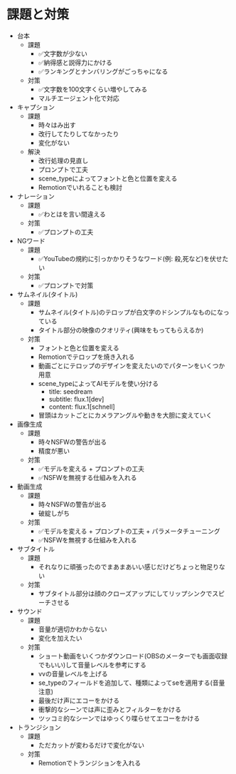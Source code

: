 # 課題と対策
- 台本
  - 課題
    - ✅文字数が少ない
    - ✅納得感と説得力にかける
    - ✅ランキングとナンバリングがごっちゃになる
  - 対策
    - ✅文字数を100文字くらい増やしてみる
    - マルチエージェント化で対応
- キャプション
  - 課題
    - 時々はみ出す
    - 改行してたりしてなかったり
    - 変化がない
  - 解決
    - 改行処理の見直し
    - プロンプトで工夫
    - scene_typeによってフォントと色と位置を変える
    - Remotionでいれることも検討
- ナレーション
  - 課題
    - ✅わとはを言い間違える
  - 対策
    - ✅プロンプトの工夫
- NGワード
  - 課題
    - ✅YouTubeの規約に引っかかりそうなワード(例: 殺,死など)を伏せたい
  - 対策
    - ✅プロンプトで対策
- サムネイル(タイトル)
  - 課題
    - サムネイル(タイトル)のテロップが白文字のドシンプルなものになっている
    - タイトル部分の映像のクオリティ(興味をもってもらえるか)
  - 対策
    - フォントと色と位置を変える
    - Remotionでテロップを焼き入れる
    - 動画ごとにテロップのデザインを変えたいのでパターンをいくつか用意
    - scene_typeによってAIモデルを使い分ける
      - title: seedream
      - subtitle: flux.1[dev]
      - content: flux.1[schnell]
    - 冒頭はカットごとにカメラアングルや動きを大胆に変えていく
- 画像生成
  - 課題
    - 時々NSFWの警告が出る
    - 精度が悪い
  - 対策
    - ✅モデルを変える + プロンプトの工夫
    - ✅NSFWを無視する仕組みを入れる
- 動画生成
  - 課題
    - 時々NSFWの警告が出る
    - 破綻しがち
  - 対策
    - ✅モデルを変える + プロンプトの工夫 + パラメータチューニング
    - ✅NSFWを無視する仕組みを入れる
- サブタイトル
  - 課題
    - それなりに頑張ったのでまあまあいい感じだけどちょっと物足りない
  - 対策
    - サブタイトル部分は顔のクローズアップにしてリップシンクでスピーチさせる
- サウンド
  - 課題
    - 音量が適切かわからない
    - 変化を加えたい
  - 対策
    - ショート動画をいくつかダウンロード(OBSのメーターでも画面収録でもいい)して音量レベルを参考にする
    - vvの音量レベルを上げる
    - se_typeのフィールドを追加して、種類によってseを適用する(音量注意)
    - 最後だけ声にエコーをかける
    - 衝撃的なシーンでは声に歪みとフィルターをかける
    - ツッコミ的なシーンではゆっくり喋らせてエコーをかける
- トランジション
  - 課題
    - ただカットが変わるだけで変化がない
  - 対策
    - Remotionでトランジションを入れる
